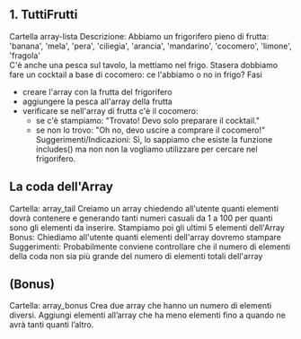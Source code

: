 ## 1. TuttiFrutti

Cartella array-lista
Descrizione:
Abbiamo un frigorifero pieno di frutta:
'banana', 'mela', 'pera', 'ciliegia', 'arancia', 'mandarino', 'cocomero', 'limone', 'fragola'  
C'è anche una pesca sul tavolo, la mettiamo nel frigo.
Stasera dobbiamo fare un cocktail a base di cocomero: ce l'abbiamo o no in frigo?
Fasi

- creare l'array con la frutta del frigorifero
- aggiungere la pesca all'array della frutta
- verificare se nell'array di frutta c'è il cocomero:
  - se c'è stampiamo: "Trovato! Devo solo preparare il cocktail."
  - se non lo trovo: "Oh no, devo uscire a comprare il cocomero!"
    Suggerimenti/Indicazioni:
    Sì, lo sappiamo che esiste la funzione includes() ma non non la vogliamo utilizzare per cercare nel frigorifero.

## La coda dell'Array

Cartella: array_tail
Creiamo un array chiedendo all'utente quanti elementi dovrà contenere e generando tanti numeri casuali da 1 a 100 per quanti sono gli elementi da inserire.
Stampiamo poi gli ultimi 5 elementi dell'Array
Bonus:
Chiediamo all'utente quanti elementi dell'array dovremo stampare
Suggerimenti:
Probabilmente conviene controllare che il numero di elementi della coda non sia più grande del numero di elementi totali dell'array

## (Bonus)

Cartella: array_bonus
Crea due array che hanno un numero di elementi diversi.
Aggiungi elementi all’array che ha meno elementi fino a quando ne avrà tanti quanti l’altro.

